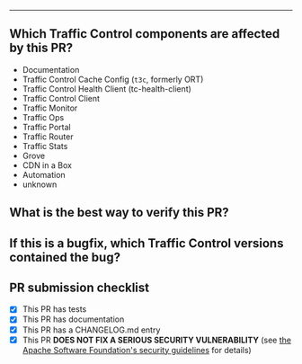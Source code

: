 <!--
Thank you for contributing! Please be sure to read our contribution guidelines: https://github.com/apache/trafficcontrol/blob/master/CONTRIBUTING.md
If this closes or relates to an existing issue, please reference it using one of the following:

Closes: #ISSUE
Related: #ISSUE

If this PR fixes a security vulnerability, DO NOT submit! Instead, contact
the Apache Traffic Control Security Team at security@trafficcontrol.apache.org and follow the
guidelines at https://apache.org/security regarding vulnerability disclosure.
-->


<!-- **^ Add meaningful description above** --><hr/>

## Which Traffic Control components are affected by this PR?
<!-- Please delete all components from this list that are NOT affected by this PR.
Feel free to add the name of a tool or script that is affected but not on the list.
-->
- Documentation
- Traffic Control Cache Config (`t3c`, formerly ORT)
- Traffic Control Health Client (tc-health-client)
- Traffic Control Client <!-- Please specify which (Python, Go, or Java) -->
- Traffic Monitor
- Traffic Ops
- Traffic Portal
- Traffic Router
- Traffic Stats
- Grove
- CDN in a Box
- Automation <!-- Please specify which (GitHub Actions, Docker images, Ansible Roles, etc.) -->
- unknown

## What is the best way to verify this PR?
<!-- Please include here ALL the steps necessary to test your PR.
If your PR has tests (and most should), provide the steps needed to run the tests.
If not, please provide step-by-step instructions to test the PR manually and explain why your PR does not need tests. -->


## If this is a bugfix, which Traffic Control versions contained the bug?
<!-- Delete this section if the PR is not a bugfix, or if the bug is only in the master branch.
Examples:
- 5.1.2
- 5.1.3 (RC1)
 -->


## PR submission checklist
- [x] This PR has tests <!-- If not, please delete this text and explain why this PR does not need tests. -->
- [x] This PR has documentation <!-- If not, please delete this text and explain why this PR does not need documentation. -->
- [x] This PR has a CHANGELOG.md entry <!-- A fix for a bug from an ATC release, an improvement, or a new feature should have a changelog entry. -->
- [x] This PR **DOES NOT FIX A SERIOUS SECURITY VULNERABILITY** (see [the Apache Software Foundation's security guidelines](https://apache.org/security) for details)

<!--
Licensed to the Apache Software Foundation (ASF) under one
or more contributor license agreements.  See the NOTICE file
distributed with this work for additional information
regarding copyright ownership.  The ASF licenses this file
to you under the Apache License, Version 2.0 (the
"License"); you may not use this file except in compliance
with the License.  You may obtain a copy of the License at

    http://www.apache.org/licenses/LICENSE-2.0

Unless required by applicable law or agreed to in writing,
software distributed under the License is distributed on an
"AS IS" BASIS, WITHOUT WARRANTIES OR CONDITIONS OF ANY
KIND, either express or implied.  See the License for the
specific language governing permissions and limitations
under the License.
-->
